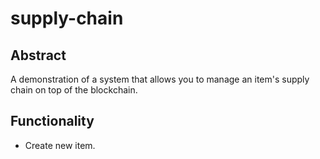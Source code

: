 # supply-chain

## **Abstract**
A demonstration of a system that allows you to manage an item's supply chain on top of the blockchain.

## **Functionality**
- Create new item.

